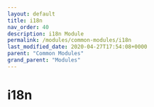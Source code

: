 ```yaml
---
layout: default
title: i18n 
nav_order: 40
description: i18n Module
permalink: /modules/common-modules/i18n
last_modified_date: 2020-04-27T17:54:08+0000
parent: "Common Modules"
grand_parent: "Modules"
---
```


# i18n